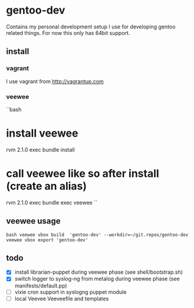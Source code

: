 # gentoo-dev

Contains my personal development setup I use for developing
gentoo related things. For now this only has 64bit support.

## install
### vagrant
I use vagrant from http://vagrantup.com

### veewee

``bash
# install veewee
rvm 2.1.0 exec bundle install
# call veewee like so after install (create an alias)
rvm 2.1.0 exec bundle exec veewee
``

## veewee usage

``bash
veewee vbox build  'gentoo-dev' --workdir=~/git.repos/gentoo-dev
veewee vbox export 'gentoo-dev'
``


## todo
* [x] install librarian-puppet during veewee phase (see shell/bootstrap.sh)
* [x] switch logger to syslog-ng from metalog during veewee phase (see manifests/default.pp)
* [ ] vixie cron support in syslogng puppet module
* [ ] local Veevee Veeveefile and templates
